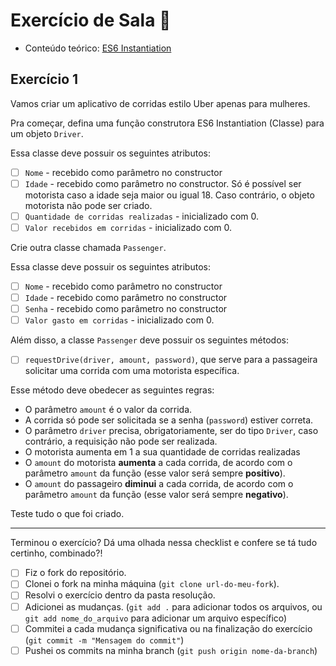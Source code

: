 # Exercício de Sala 🏫  

- Conteúdo teórico: 
[ES6 Instantiation](https://github.com/reprograma/on21-imersao-js-S6-Prototype-2#es6-instantiation)

## Exercício 1

Vamos criar um aplicativo de corridas estilo Uber apenas para mulheres.

Pra começar, defina uma função construtora ES6 Instantiation (Classe) para um objeto `Driver`.

Essa classe deve possuir os seguintes atributos:
- [ ] `Nome` - recebido como parâmetro no constructor
- [ ] `Idade` - recebido como parâmetro no constructor. Só é possível ser motorista caso a idade seja maior ou igual 18. Caso contrário, o objeto motorista não pode ser criado.
- [ ] `Quantidade de corridas realizadas` - inicializado com 0.
- [ ] `Valor recebidos em corridas` - inicializado com 0.

Crie outra classe chamada `Passenger`.

Essa classe deve possuir os seguintes atributos:
- [ ] `Nome` - recebido como parâmetro no constructor
- [ ] `Idade` - recebido como parâmetro no constructor
- [ ] `Senha` - recebido como parâmetro no constructor
- [ ] `Valor gasto em corridas` - inicializado com 0.

Além disso, a classe `Passenger` deve possuir os seguintes métodos:
- [ ] `requestDrive(driver, amount, password)`, que serve para a passageira solicitar uma corrida com uma motorista específica.

Esse método deve obedecer as seguintes regras:

- O parâmetro `amount` é o valor da corrida.
- A corrida só pode ser solicitada se a senha (`password`) estiver correta.
- O parâmetro `driver` precisa, obrigatoriamente, ser do tipo `Driver`, caso contrário, a requisição não pode ser realizada.
- O motorista aumenta em 1 a sua quantidade de corridas realizadas
- O `amount` do motorista **aumenta** a cada corrida, de acordo com o parâmetro `amount` da função (esse valor será sempre **positivo**).
- O `amount` do passageiro **diminui** a cada corrida, de acordo com o parâmetro `amount` da função (esse valor será sempre **negativo**).

Teste tudo o que foi criado.

---

Terminou o exercício? Dá uma olhada nessa checklist e confere se tá tudo certinho, combinado?!

- [ ] Fiz o fork do repositório.
- [ ] Clonei o fork na minha máquina (`git clone url-do-meu-fork`).
- [ ] Resolvi o exercício dentro da pasta resolução.
- [ ] Adicionei as mudanças. (`git add .` para adicionar todos os arquivos, ou `git add nome_do_arquivo` para adicionar um arquivo específico)
- [ ] Commitei a cada mudança significativa ou na finalização do exercício (`git commit -m "Mensagem do commit"`)
- [ ] Pushei os commits na minha branch (`git push origin nome-da-branch`)
